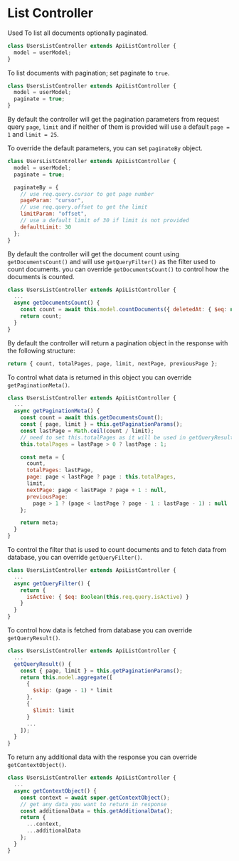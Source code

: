 # List Controller

Used To list all documents optionally paginated.

```javascript
class UsersListController extends ApiListController {
  model = userModel;
}
```

To list documents with pagination; set paginate to `true`.

```javascript
class UsersListController extends ApiListController {
  model = userModel;
  paginate = true;
}
```

By default the controller will get the pagination parameters from request query `page`, `limit` and if neither of them is provided will use a default `page = 1` and `limit = 25`.

To override the default parameters, you can set `paginateBy` object.

```javascript
class UsersListController extends ApiListController {
  model = userModel;
  paginate = true;

  paginateBy = {
    // use req.query.cursor to get page number
    pageParam: "cursor",
    // use req.query.offset to get the limit
    limitParam: "offset",
    // use a default limit of 30 if limit is not provided
    defaultLimit: 30
  };
}
```

By default the controller will get the document count using `getDocumentsCount()` and will use `getQueryFilter()` as the filter used to count documents. you can override `getDocumentsCount()` to control how the documents is counted.

```javascript
class UsersListController extends ApiListController {
  ...
  async getDocumentsCount() {
    const count = await this.model.countDocuments({ deletedAt: { $eq: null } });
    return count;
  }
}
```

By default the controller will return a pagination object in the response with the following structure:

```javascript
return { count, totalPages, page, limit, nextPage, previousPage };
```

To control what data is returned in this object you can override `getPaginationMeta()`.

```javascript
class UsersListController extends ApiListController {
  ...
  async getPaginationMeta() {
    const count = await this.getDocumentsCount();
    const { page, limit } = this.getPaginationParams();
    const lastPage = Math.ceil(count / limit);
    // need to set this.totalPages as it will be used in getQueryResult
    this.totalPages = lastPage > 0 ? lastPage : 1;

    const meta = {
      count,
      totalPages: lastPage,
      page: page < lastPage ? page : this.totalPages,
      limit,
      nextPage: page < lastPage ? page + 1 : null,
      previousPage:
        page > 1 ? (page < lastPage ? page - 1 : lastPage - 1) : null
    };

    return meta;
  }
}
```

To control the filter that is used to count documents and to fetch data from database, you can override `getQueryFilter()`.

```javascript
class UsersListController extends ApiListController {
  ...
  async getQueryFilter() {
    return {
      isActive: { $eq: Boolean(this.req.query.isActive) }
    }
  }
}
```

To control how data is fetched from database you can override `getQueryResult()`.

```javascript
class UsersListController extends ApiListController {
  ...
  getQueryResult() {
    const { page, limit } = this.getPaginationParams();
    return this.model.aggregate([
      {
        $skip: (page - 1) * limit
      },
      {
        $limit: limit
      }
      ...
    ]);
  }
}
```

To return any additional data with the response you can override `getContextObject()`.

```javascript
class UsersListController extends ApiListController {
  ...
  async getContextObject() {
    const context = await super.getContextObject();
    // get any data you want to return in response
    const additionalData = this.getAdditionalData();
    return {
      ...context,
      ...additionalData
    };
  }
}
```
